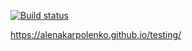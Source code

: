 
[![Build status](https://ci.appveyor.com/api/projects/status/ma4keyjmuchasd80?svg=true)](https://ci.appveyor.com/project/AlenaKarpolenko/testing)

https://alenakarpolenko.github.io/testing/
